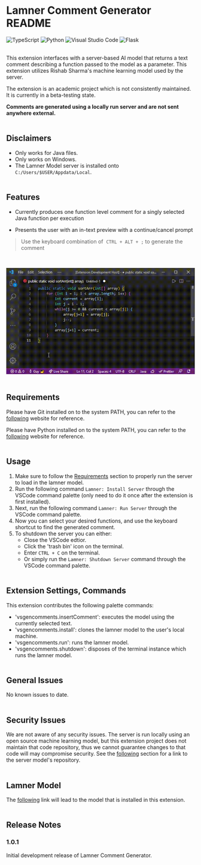 # Lamner Comment Generator README

![TypeScript](https://img.shields.io/badge/typescript-%23007ACC.svg?style=for-the-badge&logo=typescript&logoColor=white)
![Python](https://img.shields.io/badge/python-%2314354C.svg?style=for-the-badge&logo=python&logoColor=white)
![Visual Studio Code](https://img.shields.io/badge/VisualStudioCode-0078d7.svg?style=for-the-badge&logo=visual-studio-code&logoColor=white)
![Flask](https://img.shields.io/badge/flask-%23000.svg?style=for-the-badge&logo=flask&logoColor=white)
\
&nbsp;

This extension interfaces with a server-based AI model that returns a text comment describing a function passed to the model as a parameter. This extension utilizes Rishab Sharma's machine learning model used by the server.

The extension is an academic project which is not consistently maintained. It is currently in a beta-testing state.

**Comments are generated using a locally run server and are not sent anywhere external.**
\
&nbsp;
  
## Disclaimers

- Only works for Java files.
- Only works on Windows.
- The Lamner Model server is installed onto `C:/Users/$USER/Appdata/Local`.
\
&nbsp;

## Features

- Currently produces one function level comment for a singly selected Java function per execution

- Presents the user with an in-text preview with a continue/cancel prompt

> Use the keyboard combination of &nbsp;`CTRL + ALT + ;` to generate the comment

&nbsp;

![vsgen-gif](https://github.com/VSCode-Lamner/VSCode-Generate-Comments/blob/main/images/vscode-extension-demo.gif?raw=true)
\
&nbsp;

## Requirements

Please have Git installed on to the system PATH, you can refer to the [following](https://git-scm.com/downloads) website for reference.

Please have Python installed on to the system PATH, you can refer to the [following](https://www.python.org/downloads/) website for reference.
\
&nbsp;

## Usage

1. Make sure to follow the [Requirements](#requirements) section to properly run the server to load in the lamner model.
2. Run the following command `Lamner: Install Server` through the VSCode command palette (only need to do it once after the extension is first installed).
3. Next, run the following command `Lamner: Run Server` through the VSCode command palette.
4. Now you can select your desired functions, and use the keyboard shortcut to find the generated comment.
5. To shutdown the server you can either:
    - Close the VSCode edtior.  
    - Click the 'trash bin' icon on the terminal.
    - Enter `CTRL + C` on the terminal.
    - Or simply run the `Lamner: Shutdown Server` command through the VSCode command palette.
\
&nbsp;

## Extension Settings, Commands

This extension contributes the following palette commands:

- 'vsgencomments.insertComment': executes the model using the currently selected text.
- 'vsgencomments.install': clones the lamner model to the user's local machine.
- 'vsgencomments.run': runs the lamner model.
- 'vsgencomments.shutdown': disposes of the terminal instance which runs the lamner model.
\
&nbsp;

## General Issues

No known issues to date.
\
&nbsp;

## Security Issues

We are not aware of any security issues. The server is run locally using an open source machine learning model, but this extension project does not maintain that code repository, thus we cannot guarantee changes to that code will may compromise security. See the [following](#lamner-model) section for a link to the server model's repository.
\
&nbsp;

## Lamner Model

The [following](https://github.com/Nathan-Nesbitt/CodeSummary) link will lead to the model that is installed in this extension.
\
&nbsp;

## Release Notes

### 1.0.1

Initial development release of Lamner Comment Generator.
